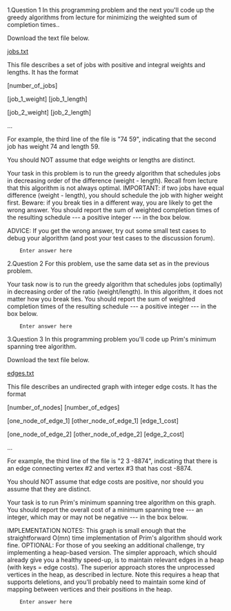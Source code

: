 1.Question 1
In this programming problem and the next you'll code up the greedy algorithms from lecture for minimizing the weighted sum of completion times..

Download the text file below.

[jobs.txt](https://d18ky98rnyall9.cloudfront.net/_642c2ce8f3abe387bdff636d708cdb26_jobs.txt?Expires=1577145600&Signature=AGanyHkPn2xjXMOoAlhokKyBH7A9JhfSvTjQIPhCIBGOiPzTRH03kTWhFASMbWEEFQq4K~mxj-AoU6p5avbj11gUcvasy2dR2klUDcW9dpY-ZSAVFEbBTkGy~IvVsZclmdBQNVEoZDgqjPxGJPyqxBeRu7-8lcfGAte72G0bDMY_&Key-Pair-Id=APKAJLTNE6QMUY6HBC5A)

This file describes a set of jobs with positive and integral weights and lengths. It has the format

\[number_of_jobs]

\[job_1_weight] \[job_1_length]

\[job_2_weight] \[job_2_length]

...

For example, the third line of the file is "74 59", indicating that the second job has weight 74 and length 59.

You should NOT assume that edge weights or lengths are distinct.

Your task in this problem is to run the greedy algorithm that schedules jobs in decreasing order of the difference (weight - length). Recall from lecture that this algorithm is not always optimal. IMPORTANT: if two jobs have equal difference (weight - length), you should schedule the job with higher weight first. Beware: if you break ties in a different way, you are likely to get the wrong answer. You should report the sum of weighted completion times of the resulting schedule --- a positive integer --- in the box below.

ADVICE: If you get the wrong answer, try out some small test cases to debug your algorithm (and post your test cases to the discussion forum).

        Enter answer here

2.Question 2
For this problem, use the same data set as in the previous problem.

Your task now is to run the greedy algorithm that schedules jobs (optimally) in decreasing order of the ratio (weight/length). In this algorithm, it does not matter how you break ties. You should report the sum of weighted completion times of the resulting schedule --- a positive integer --- in the box below.

        Enter answer here

3.Question 3
In this programming problem you'll code up Prim's minimum spanning tree algorithm.

Download the text file below.

[edges.txt](https://d18ky98rnyall9.cloudfront.net/_d4f3531eac1d289525141e95a2fea52f_edges.txt?Expires=1577145600&Signature=GNY9RnWzf4bg78dNc-AiWOhdXUBjWnhzhVdE3OwZ76Ls7lqeEp8tCKvx8KOE2v7npp62HTG3JtkUYqblnVClxbuu4vY9C33IYlaJMZ5S7CCtJKiQ53Jz5LB5adpCsYf9vn10CR~VpUzjeN7rWYQamClz-dlSsfjMSilxzSK9G~Q_&Key-Pair-Id=APKAJLTNE6QMUY6HBC5A)

This file describes an undirected graph with integer edge costs. It has the format

\[number_of_nodes] \[number_of_edges]

\[one_node_of_edge_1] \[other_node_of_edge_1] \[edge_1_cost]

\[one_node_of_edge_2] \[other_node_of_edge_2] \[edge_2_cost]

...

For example, the third line of the file is "2 3 -8874", indicating that there is an edge connecting vertex #2 and vertex #3 that has cost -8874.

You should NOT assume that edge costs are positive, nor should you assume that they are distinct.

Your task is to run Prim's minimum spanning tree algorithm on this graph. You should report the overall cost of a minimum spanning tree --- an integer, which may or may not be negative --- in the box below.

IMPLEMENTATION NOTES: This graph is small enough that the straightforward O(mn) time implementation of Prim's algorithm should work fine. OPTIONAL: For those of you seeking an additional challenge, try implementing a heap-based version. The simpler approach, which should already give you a healthy speed-up, is to maintain relevant edges in a heap (with keys = edge costs). The superior approach stores the unprocessed vertices in the heap, as described in lecture. Note this requires a heap that supports deletions, and you'll probably need to maintain some kind of mapping between vertices and their positions in the heap.

        Enter answer here
